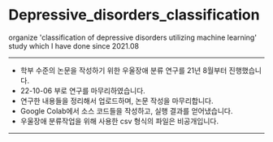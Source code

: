 # Depressive_disorders_classification
organize 'classification of depressive disorders utilizing machine learning' study which I have done since 2021.08
- - -
* 학부 수준의 논문을 작성하기 위한 우울장애 분류 연구를 21년 8월부터 진행했습니다.
* 22-10-06 부로 연구를 마무리하였습니다.
* 연구한 내용들을 정리해서 업로드하며, 논문 작성을 마무리합니다.
* Google Colab에서 소스 코드들을 작성하고, 실행 결과를 얻어냈습니다.
* 우울장애 분류작업을 위해 사용한 csv 형식의 파일은 비공개입니다.
- - -
